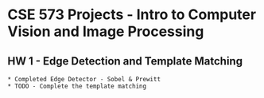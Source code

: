 # CSE 573 Projects - Intro to Computer Vision and Image Processing

## HW 1 - Edge Detection and Template Matching
    * Completed Edge Detector - Sobel & Prewitt
    * TODO - Complete the template matching
